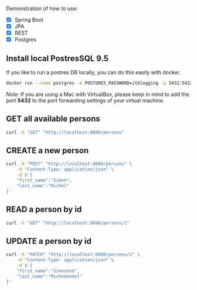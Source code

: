
Demonstration of how to use:
- [x] Spring Boot
- [x] JPA
- [x] REST
- [x] Postgres

## Install local PostresSQL 9.5
If you like to run a postres DB locally, you can do this easily with  docker.

```bash
docker run --name postgres -e POSTGRES_PASSWORD=itblogging -p 5432:5432 -d postgres:9.5
```

*Note*: If you are using a Mac with VirtualBox, please keep in mind to add the port **5432** to the port forwarding settings of your virtual machine.

## GET all available persons
```bash
curl -X "GET" "http://localhost:8080/persons"
```

## CREATE a new person
```bash
curl -X "POST" "http://localhost:8080/persons" \
	-H "Content-Type: application/json" \
	-d $'{
	"first_name":"Simon",
	"last_name":"Michel"
}'
```

## READ a person by id
```bash
curl -X "GET" "http://localhost:8080/persons/1"
```

## UPDATE a person by id
```bash
curl -X "PATCH" "http://localhost:8080/persons/1" \
	-H "Content-Type: application/json" \
	-d $'{
	"first_name":"Simoooon",
	"last_name":"Micheeeeeel"
}'
```
